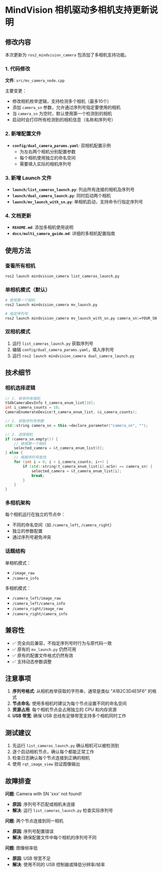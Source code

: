 # MindVision 相机驱动多相机支持更新说明

## 修改内容

本次更新为 `ros2_mindvision_camera` 包添加了多相机支持功能。

### 1. 代码修改

**文件**: `src/mv_camera_node.cpp`

主要变更：
- 修改相机枚举逻辑，支持检测多个相机（最多10个）
- 添加 `camera_sn` 参数，允许通过序列号指定要使用的相机
- 当 `camera_sn` 为空时，默认使用第一个检测到的相机
- 启动时会打印所有检测到的相机信息（名称和序列号）

### 2. 新增配置文件

- **`config/dual_camera_params.yaml`**: 双相机配置示例
  - 为左右两个相机分别配置参数
  - 每个相机使用独立的命名空间
  - 需要填入实际的相机序列号

### 3. 新增 Launch 文件

- **`launch/list_cameras_launch.py`**: 列出所有连接的相机及序列号
- **`launch/dual_camera_launch.py`**: 同时启动两个相机
- **`launch/mv_launch_with_sn.py`**: 单相机启动，支持命令行指定序列号

### 4. 文档更新

- **`README.md`**: 添加多相机使用说明
- **`docs/multi_camera_guide.md`**: 详细的多相机配置指南

## 使用方法

### 查看所有相机

```bash
ros2 launch mindvision_camera list_cameras_launch.py
```

### 单相机模式（默认）

```bash
# 使用第一个相机
ros2 launch mindvision_camera mv_launch.py

# 指定序列号
ros2 launch mindvision_camera mv_launch_with_sn.py camera_sn:=YOUR_SN
```

### 双相机模式

1. 运行 `list_cameras_launch.py` 获取序列号
2. 编辑 `config/dual_camera_params.yaml`，填入序列号
3. 运行 `ros2 launch mindvision_camera dual_camera_launch.py`

## 技术细节

### 相机选择逻辑

```cpp
// 1. 枚举所有相机
tSdkCameraDevInfo t_camera_enum_list[10];
int i_camera_counts = 10;
CameraEnumerateDevice(t_camera_enum_list, &i_camera_counts);

// 2. 获取序列号参数
std::string camera_sn = this->declare_parameter("camera_sn", "");

// 3. 选择相机
if (camera_sn.empty()) {
    // 使用第一个相机
    selected_camera = &t_camera_enum_list[0];
} else {
    // 根据序列号查找
    for (int i = 0; i < i_camera_counts; i++) {
        if (std::string(t_camera_enum_list[i].acSn) == camera_sn) {
            selected_camera = &t_camera_enum_list[i];
            break;
        }
    }
}
```

### 多相机架构

每个相机运行在独立的节点中：
- 不同的命名空间（如 `/camera_left`, `/camera_right`）
- 独立的参数配置
- 通过序列号避免冲突

### 话题结构

单相机模式：
- `/image_raw`
- `/camera_info`

多相机模式：
- `/camera_left/image_raw`
- `/camera_left/camera_info`
- `/camera_right/image_raw`
- `/camera_right/camera_info`

## 兼容性

- ✅ 完全向后兼容，不指定序列号时行为与原代码一致
- ✅ 原有的 `mv_launch.py` 仍然可用
- ✅ 原有的配置文件格式仍然有效
- ✅ 支持动态参数调整

## 注意事项

1. **序列号格式**: 从相机枚举获取的字符串，通常是类似 "A1B2C3D4E5F6" 的格式
2. **节点命名**: 使用多相机时建议为每个节点设置不同的命名空间
3. **资源占用**: 每个相机节点会占用独立的 CPU 和内存资源
4. **USB 带宽**: 确保 USB 总线有足够带宽支持多个相机同时工作

## 测试建议

1. 先运行 `list_cameras_launch.py` 确认相机可以被检测到
2. 逐个启动相机节点，确认每个都能正常工作
3. 检查日志确认每个节点连接到正确的相机
4. 使用 `rqt_image_view` 验证图像输出

## 故障排查

**问题**: Camera with SN 'xxx' not found!
- **原因**: 序列号不匹配或相机未连接
- **解决**: 运行 `list_cameras_launch.py` 检查实际序列号

**问题**: 两个节点连接到同一相机
- **原因**: 序列号配置错误
- **解决**: 确保配置文件中每个相机的序列号不同

**问题**: 图像帧率低
- **原因**: USB 带宽不足
- **解决**: 使用不同的 USB 控制器或降低分辨率/帧率
